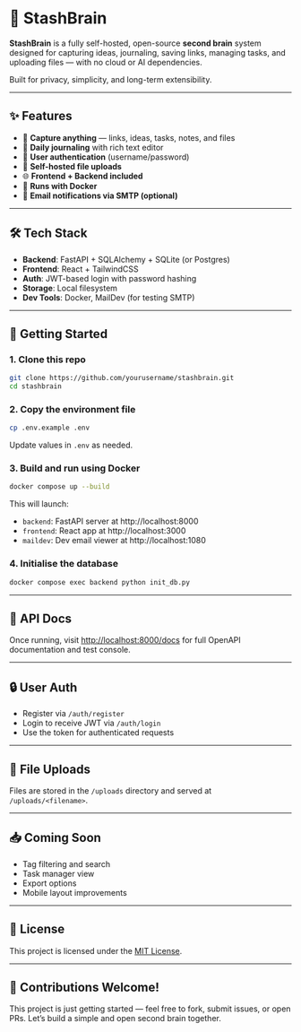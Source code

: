 # 🧠 StashBrain

**StashBrain** is a fully self-hosted, open-source **second brain** system designed for capturing ideas, journaling, saving links, managing tasks, and uploading files — with no cloud or AI dependencies.

Built for privacy, simplicity, and long-term extensibility.

---

## ✨ Features

- 🧠 **Capture anything** — links, ideas, tasks, notes, and files
- 📆 **Daily journaling** with rich text editor
- 🔐 **User authentication** (username/password)
- 📂 **Self-hosted file uploads**
- 🌐 **Frontend + Backend included**
- 🐳 **Runs with Docker**
- 💌 **Email notifications via SMTP (optional)**

---

## 🛠️ Tech Stack

- **Backend**: FastAPI + SQLAlchemy + SQLite (or Postgres)
- **Frontend**: React + TailwindCSS
- **Auth**: JWT-based login with password hashing
- **Storage**: Local filesystem
- **Dev Tools**: Docker, MailDev (for testing SMTP)

---

## 🚀 Getting Started

### 1. Clone this repo

```bash
git clone https://github.com/yourusername/stashbrain.git
cd stashbrain
```

### 2. Copy the environment file

```bash
cp .env.example .env
```

Update values in `.env` as needed.

### 3. Build and run using Docker

```bash
docker compose up --build
```

This will launch:

- `backend`: FastAPI server at http://localhost:8000
- `frontend`: React app at http://localhost:3000
- `maildev`: Dev email viewer at http://localhost:1080

### 4. Initialise the database

```bash
docker compose exec backend python init_db.py
```

---

## 🧪 API Docs

Once running, visit [http://localhost:8000/docs](http://localhost:8000/docs) for full OpenAPI documentation and test console.

---

## 🔒 User Auth

- Register via `/auth/register`
- Login to receive JWT via `/auth/login`
- Use the token for authenticated requests

---

## 📂 File Uploads

Files are stored in the `/uploads` directory and served at `/uploads/<filename>`.

---

## 📥 Coming Soon

- Tag filtering and search
- Task manager view
- Export options
- Mobile layout improvements

---

## 📄 License

This project is licensed under the [MIT License](LICENSE).

---

## 💬 Contributions Welcome!

This project is just getting started — feel free to fork, submit issues, or open PRs. Let’s build a simple and open second brain together.
